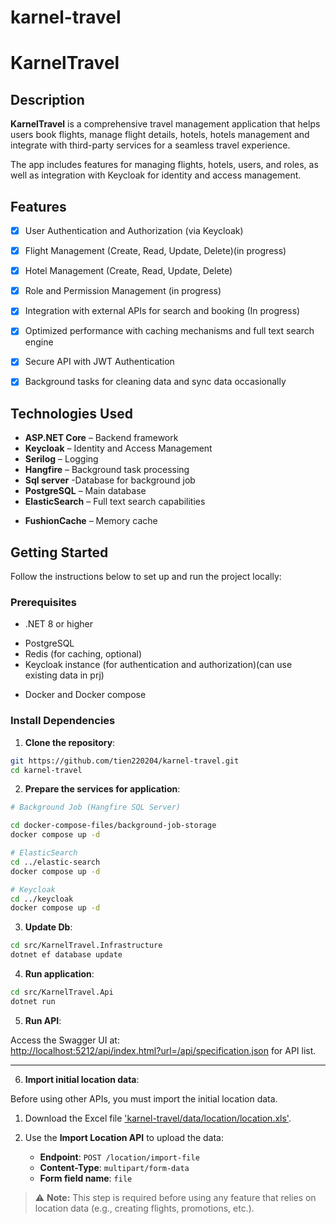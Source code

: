 # karnel-travel

<!-- #run migrate command: "Add-Migration MigrateName -OutputDir Data/Migrations -Context ApplicationDbContext" -->


# KarnelTravel

<!-- ![KarnelTravel Icon]("ch co")

[![Build Status](https://ci.appveyor.com/api/projects/status/c9npduu2dp9ljlps?svg=true)](https://ci.appveyor.com/project/YourUsername/KarnelTravel)
[![License](https://img.shields.io/github/license/YourUsername/KarnelTravel.svg?maxAge=2592000)](https://github.com/YourUsername/KarnelTravel/blob/master/LICENSE)
[![NuGet](https://img.shields.io/nuget/v/KarnelTravel.svg?maxAge=2592000)](https://www.nuget.org/packages/KarnelTravel/)
![Downloads](https://img.shields.io/nuget/dt/KarnelTravel) -->

## Description

**KarnelTravel** is a comprehensive travel management application that helps users book flights, manage flight details, hotels, hotels management and integrate with third-party services for a seamless travel experience. 

The app includes features for managing flights, hotels, users, and roles, as well as integration with Keycloak for identity and access management.

## Features
* [X] User Authentication and Authorization (via Keycloak)
* [X] Flight Management (Create, Read, Update, Delete)(in progress)
* [X] Hotel Management (Create, Read, Update, Delete)
* [X] Role and Permission Management (in progress)
* [X] Integration with external APIs for search and booking (In progress)
* [X] Optimized performance with caching mechanisms and full text search engine
* [X] Secure API with JWT Authentication
* [X] Background tasks for cleaning data and sync data occasionally


<!-- * [X] Admin Dashboard for flight and user management -->

## Technologies Used

* **ASP.NET Core** – Backend framework
* **Keycloak** – Identity and Access Management
* **Serilog** – Logging
* **Hangfire** – Background task processing
* **Sql server** -Database for background job
* **PostgreSQL** – Main database
* **ElasticSearch** –  Full text search capabilities
<!-- * **Redis** – Distributed caching -->
* **FushionCache** –  Memory cache



## Getting Started

Follow the instructions below to set up and run the project locally:

### Prerequisites

- .NET 8 or higher
<!-- - Node.js and npm (for Angular frontend) -->
- PostgreSQL
- Redis (for caching, optional)
- Keycloak instance (for authentication and authorization)(can use existing data in prj)
<!-- - Cloudinary account (for media storage) -->
- Docker and Docker compose

### Install Dependencies

1. **Clone the repository**:

```bash
git https://github.com/tien220204/karnel-travel.git
cd karnel-travel
```

2. **Prepare the services for application**:
```bash
# Background Job (Hangfire SQL Server)

cd docker-compose-files/background-job-storage
docker compose up -d

# ElasticSearch
cd ../elastic-search
docker compose up -d

# Keycloak
cd ../keycloak
docker compose up -d
 ```
3. **Update Db**:

```bash
cd src/KarnelTravel.Infrastructure
dotnet ef database update
```
4. **Run application**:
```bash
cd src/KarnelTravel.Api
dotnet run
```
5. **Run API**:

Access the Swagger UI at:  
[http://localhost:5212/api/index.html?url=/api/specification.json](http://localhost:5212/api/index.html?url=/api/specification.json) for API list.

---

6. **Import initial location data**:

Before using other APIs, you must import the initial location data.

1. Download the Excel file ['karnel-travel/data/location/location.xls'](karnel-travel/data/location/location.xls).
2. Use the **Import Location API** to upload the data:

    - **Endpoint**: `POST /location/import-file`  
    - **Content-Type**: `multipart/form-data`  
    - **Form field name**: `file`

> ⚠️ **Note:** This step is required before using any feature that relies on location data (e.g., creating flights, promotions, etc.).


